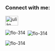 <h3 align="left">Connect with me:</h3>
<p align="left">
<a href="https://www.linkedin.com/in/juli%C3%A1n-mat%C3%ADas-fl%C3%B3-931226222/" target="blank"><img align="center" src="https://raw.githubusercontent.com/rahuldkjain/github-profile-readme-generator/master/src/images/icons/Social/linked-in-alt.svg" alt="julián matías fló" height="30" width="40" /></a>
</p>



</p>

<p><img align="left" src="https://github-readme-stats.vercel.app/api/top-langs?username=flo-314&show_icons=true&locale=en&layout=compact" alt="flo-314" /></p>

<p>&nbsp;<img align="center" src="https://github-readme-stats.vercel.app/api?username=flo-314&show_icons=true&locale=en" alt="flo-314" /></p>

<p><img align="center" src="https://github-readme-streak-stats.herokuapp.com/?user=flo-314&" alt="flo-314" /></p>

